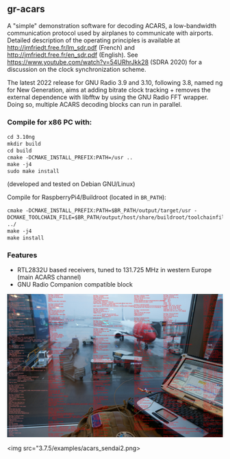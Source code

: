 ## gr-acars

A "simple" demonstration software for decoding ACARS, a low-bandwidth 
communication protocol used by airplanes to communicate with airports. 
Detailed description of the operating principles is available at 
http://jmfriedt.free.fr/lm_sdr.pdf (French) and 
http://jmfriedt.free.fr/en_sdr.pdf (English). See https://www.youtube.com/watch?v=54URhrJkk28
(SDRA 2020) for a discussion on the clock synchronization scheme.

The latest 2022 release for GNU Radio 3.9 and 3.10, following 3.8, named ng for 
New Generation, aims at adding bitrate clock tracking + removes the external 
dependence with libfftw by using the GNU Radio FFT wrapper. Doing so, multiple 
ACARS decoding blocks can run in parallel.

### Compile for x86 PC with:

```
cd 3.10ng
mkdir build
cd build
cmake -DCMAKE_INSTALL_PREFIX:PATH=/usr ..
make -j4
sudo make install
```

(developed and tested on Debian GNU/Linux)

Compile for RaspberryPi4/Buildroot (located in ``BR_PATH``):
```
cmake -DCMAKE_INSTALL_PREFIX:PATH=$BR_PATH/output/target/usr -DCMAKE_TOOLCHAIN_FILE=$BR_PATH/output/host/share/buildroot/toolchainfile.cmake ../
make -j4
make install
```

### Features

* RTL2832U based receivers, tuned to 131.725 MHz in western Europe (main ACARS channel)
* GNU Radio Companion compatible block

<img src="3.7.5/examples/DSC01883_small.png">

<img src="3.7.5/examples/acars_sendai2.png>
